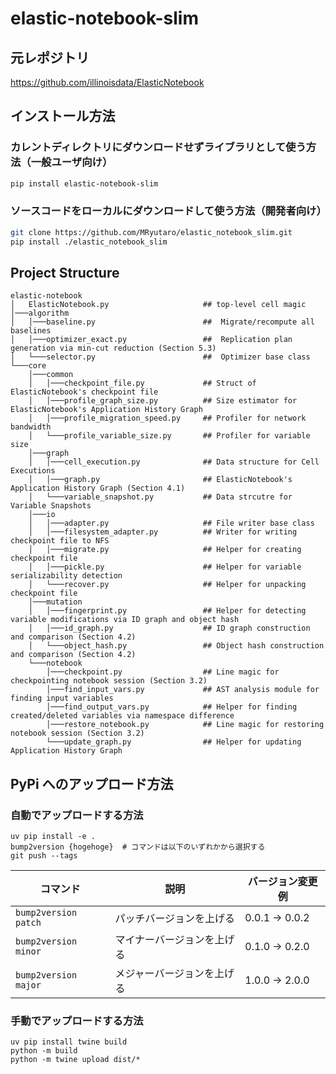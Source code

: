 # elastic-notebook-slim

## 元レポジトリ

https://github.com/illinoisdata/ElasticNotebook

## インストール方法

### カレントディレクトリにダウンロードせずライブラリとして使う方法（一般ユーザ向け）

```bash
pip install elastic-notebook-slim
```

### ソースコードをローカルにダウンロードして使う方法（開発者向け）

```bash
git clone https://github.com/MRyutaro/elastic_notebook_slim.git
pip install ./elastic_notebook_slim
```

## Project Structure

```
elastic-notebook
│   ElasticNotebook.py                     ## top-level cell magic
│───algorithm
│   │───baseline.py                        ##  Migrate/recompute all baselines
│   │───optimizer_exact.py                 ##  Replication plan generation via min-cut reduction (Section 5.3)
│   └───selector.py                        ##  Optimizer base class
└───core
    │───common
    │   │───checkpoint_file.py             ## Struct of ElasticNotebook's checkpoint file
    │   │───profile_graph_size.py          ## Size estimator for ElasticNotebook's Application History Graph
    │   │───profile_migration_speed.py     ## Profiler for network bandwidth
    │   └───profile_variable_size.py       ## Profiler for variable size
    │───graph
    │   │───cell_execution.py              ## Data structure for Cell Executions
    │   │───graph.py                       ## ElasticNotebook's Application History Graph (Section 4.1)
    │   └───variable_snapshot.py           ## Data strcutre for Variable Snapshots
    │───io
    │   │───adapter.py                     ## File writer base class
    │   │───filesystem_adapter.py          ## Writer for writing checkpoint file to NFS
    │   │───migrate.py                     ## Helper for creating checkpoint file
    │   │───pickle.py                      ## Helper for variable serializability detection
    │   └───recover.py                     ## Helper for unpacking checkpoint file
    │───mutation
    │   │───fingerprint.py                 ## Helper for detecting variable modifications via ID graph and object hash
    │   │───id_graph.py                    ## ID graph construction and comparison (Section 4.2)
    │   └───object_hash.py                 ## Object hash construction and comparison (Section 4.2)
    └───notebook
        │───checkpoint.py                  ## Line magic for checkpointing notebook session (Section 3.2)
        │───find_input_vars.py             ## AST analysis module for finding input variables
        │───find_output_vars.py            ## Helper for finding created/deleted variables via namespace difference
        │───restore_notebook.py            ## Line magic for restoring notebook session (Section 3.2)
        └───update_graph.py                ## Helper for updating Application History Graph
```

## PyPi へのアップロード方法

### 自動でアップロードする方法

```
uv pip install -e .
bump2version {hogehoge}  # コマンドは以下のいずれかから選択する
git push --tags
```

| コマンド             | 説明                       | バージョン変更例 |
| -------------------- | -------------------------- | ---------------- |
| `bump2version patch` | パッチバージョンを上げる   | 0.0.1 → 0.0.2    |
| `bump2version minor` | マイナーバージョンを上げる | 0.1.0 → 0.2.0    |
| `bump2version major` | メジャーバージョンを上げる | 1.0.0 → 2.0.0    |

### 手動でアップロードする方法

```
uv pip install twine build
python -m build
python -m twine upload dist/*
```
